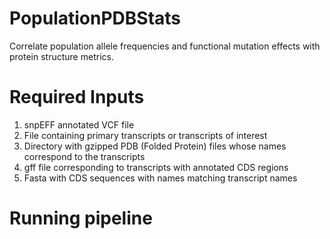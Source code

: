 # PopulationPDBStats
Correlate population allele frequencies and functional mutation effects with protein structure metrics.


# Required Inputs
1. snpEFF annotated VCF file
2. File containing primary transcripts or transcripts of interest
3. Directory with gzipped PDB (Folded Protein) files whose names correspond to the transcripts
4. gff file corresponding to transcripts with annotated CDS regions
5. Fasta with CDS sequences with names matching transcript names

# Running pipeline
